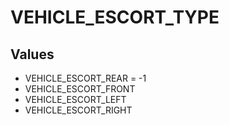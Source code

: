 # VEHICLE_ESCORT_TYPE

## Values
* VEHICLE_ESCORT_REAR = -1
* VEHICLE_ESCORT_FRONT
* VEHICLE_ESCORT_LEFT
* VEHICLE_ESCORT_RIGHT